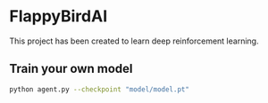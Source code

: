 # FlappyBirdAI

This project has been created to learn deep reinforcement learning. </br>

## Train your own model

```bash
python agent.py --checkpoint "model/model.pt"
